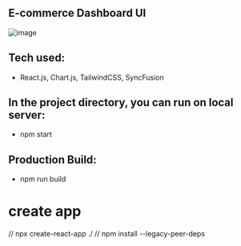 ## E-commerce Dashboard UI
![image](https://github.com/pnidhi26/ecommerce-dashboard/assets/30867614/cec048b8-9e08-4155-8e1a-0afe1db98a96)

## Tech used:
- React.js, Chart.js, TailwindCSS, SyncFusion 

## In the project directory, you can run on local server:
* npm start


## Production Build:
* npm run build

# create app
// npx create-react-app ./
// npm install --legacy-peer-deps  

